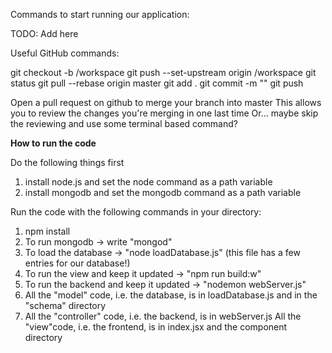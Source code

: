 Commands to start running our application:

TODO: Add here

Useful GitHub commands:

<Create a new branch from master>
git checkout -b <name>/workspace

<Connect the remote branch>
git push --set-upstream origin <name>/workspace

<Get current git status>
git status

<Update local personal branch with latest from remote master>
<Most important command!!!>
git pull --rebase origin master

<Process to commit changes>
git add .
git commit -m "<Commit message>"
git push


<To put changes into master so that we all can use them>

Open a pull request on github to merge your branch into master
This allows you to review the changes you're merging in one last time
Or... maybe skip the reviewing and use some terminal based command?


**How to run the code**

Do the following things first

1. install node.js and set the node command as a path variable
2. install mongodb and set the mongodb command as a path variable

Run the code with the following commands in your directory:

1. npm install 
2. To run mongodb -> write "mongod"
3. To load the database -> "node loadDatabase.js" (this file has a few entries for our database!)
4. To run the view and keep it updated -> "npm run build:w"
5. To run the backend and keep it updated -> "nodemon webServer.js"
6. All the "model" code, i.e. the database, is in loadDatabase.js and in the "schema" directory
7. All the "controller" code, i.e. the backend, is in webServer.js
All the "view"code, i.e. the frontend, is in index.jsx and the component directory


